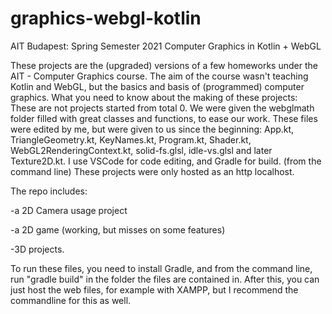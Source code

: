 # graphics-webgl-kotlin
AIT Budapest: Spring Semester 2021
Computer Graphics in Kotlin + WebGL

These projects are the (upgraded) versions of a few homeworks under the AIT - Computer Graphics course. The aim of the course wasn't teaching Kotlin and WebGL, but the basics and basis of (programmed) computer graphics. What you need to know about the making of these projects:
These are not projects started from total 0. We were given the webglmath folder filled with great classes and functions, to ease our work. These files were edited by me, but were given to us since the beginning: App.kt, TriangleGeometry.kt, KeyNames.kt, Program.kt, Shader.kt, WebGL2RenderingContext.kt, solid-fs.glsl, idle-vs.glsl and later Texture2D.kt.
I use VSCode for code editing, and Gradle for build. (from the command line)
These projects were only hosted as an http localhost.

The repo includes:

-a 2D Camera usage project

-a 2D game (working, but misses on some features)

-3D projects.

To run these files, you need to install Gradle, and from the command line, run "gradle build" in the folder the files are contained in. After this, you can just host the web files, for example with XAMPP, but I recommend the commandline for this as well.
